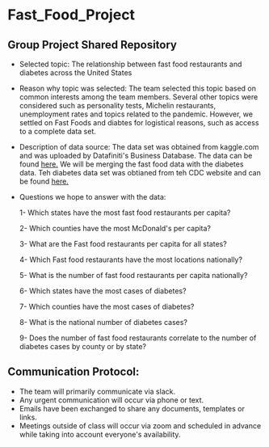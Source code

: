 # Fast_Food_Project
## Group Project Shared Repository

- Selected topic: The relationship between fast food restaurants and diabetes across the United States

- Reason why topic was selected: The team selected this topic based on common interests among the team members. Several other topics were considered such as personality tests, Michelin restaurants, unemployment rates and topics related to the pandemic. However, we settled on Fast Foods and diabtes for logistical reasons, such as access to a complete data set. 

- Description of data source: The data set was obtained from kaggle.com and was uploaded by Datafiniti's Business Database. The data can be found [here.](https://www.kaggle.com/datafiniti/fast-food-restaurants) We will be merging the fast food data with the diabetes data. Teh diabetes data set was obtianed from teh CDC website and can be found [here.](https://gis.cdc.gov/grasp/diabetes/DiabetesAtlas.html#) 

- Questions we hope to answer with the data:
 
  1- Which states have the most fast food restaurants per capita?
  
  2- Which counties have the most McDonald's per capita?
  
  3- What are the Fast food restaurants per capita for all states?
  
  4- Which Fast food restaurants have the most locations nationally?
  
  5- What is the number of fast food restaurants per capita nationally?
  
  6- Which states have the most cases of diabetes?
  
  7- Which counties have the most cases of diabetes?
  
  8- What is the national number of diabetes cases?
  
  9- Does the number of fast food restaurants correlate to the number of diabetes cases by county or by state?


## Communication Protocol:
- The team will primarily communicate via slack.
- Any urgent communication will occur via phone or text.
- Emails have been exchanged to share any documents, templates or links.
- Meetings outside of class will occur via zoom and scheduled in advance while taking into account everyone's availability.
